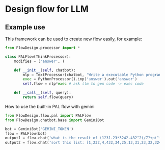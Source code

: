 # Design flow for LLM

## Example use

This framework can be used to create new flow easily, for example:
```python
from FlowDesign.processor import *

class PALFlow(ThinkProcessor):
    modifies = ('answer', )

    def __init__(self, chatbot):
        nlp = TextProcessor(chatbot, 'Write a executable Python program to solve the problem: {query}')
        exec = PythonProcessor().inp('answer').out('answer')
        self.flow = nlp*exec # ask llm to gen code -> exec code

    def __call__(self, query):
        return self.flow(query)
```

How to use the built-in PAL flow with gemini
```python
from FlowDesign.flow.pal import PALFlow
from FlowDesign.chatbot.base import GeminiBot

bot = GeminiBot('GEMINI_TOKEN')
flow = PALFlow(bot)
output1 = flow.chat('what is the result of (1231.23*3242.432^2)/7?+pi^(2^pi)-e^(pi^2)')
output2 = flow.chat('sort this list: [1,232,4,432,34,25,13,31,23,32,324,3,5,23,32,3,2,2,2,2,2,2,2,2,2,2,2,2]')
```
